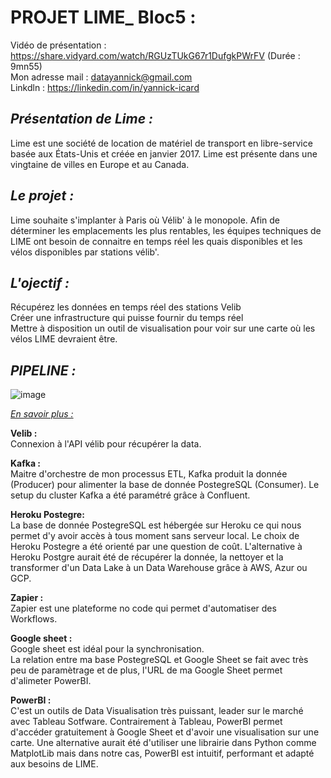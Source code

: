 # PROJET LIME_ Bloc5 :  

Vidéo de présentation : https://share.vidyard.com/watch/RGUzTUkG67r1DufgkPWrFV (Durée : 9mn55)  
Mon adresse mail : datayannick@gmail.com  
Linkdln : https://linkedin.com/in/yannick-icard  

## _Présentation de Lime :_      

Lime est une société de location de matériel de transport en libre-service basée aux États-Unis et créée en janvier 2017.
Lime est présente dans une vingtaine de villes en Europe et au Canada.  

## _Le projet :_  

Lime souhaite s'implanter à Paris où Vélib' à le monopole. Afin de déterminer les emplacements les plus rentables, les équipes techniques de LIME ont besoin de connaitre en temps réel les quais disponibles et les vélos disponibles par stations vélib'.  

## _L'ojectif :_    

Récupérez les données en temps réel des stations Velib  
Créer une infrastructure qui puisse fournir du temps réel  
Mettre à disposition un outil de visualisation pour voir sur une carte où les vélos LIME devraient être.






## _PIPELINE :_    

![image](https://user-images.githubusercontent.com/98116639/191927823-621269fe-4d22-4da0-8773-c036c9057224.png)

_<ins>En savoir plus :</ins>_  

__Velib :__   
Connexion à l'API vélib pour récupérer la data.

__Kafka :__   
Maitre d'orchestre de mon processus ETL, Kafka produit la donnée (Producer) pour alimenter la base de donnée PostegreSQL (Consumer).
Le setup du cluster Kafka a été paramétré grâce à Confluent.

__Heroku Postegre:__  
La base de donnée PostegreSQL est hébergée sur Heroku ce qui nous permet d'y avoir accès à tous moment sans serveur local.
Le choix de Heroku Postegre a été orienté par une question de coût.
L'alternative à Heroku Postgre aurait été de récupérer la donnée, la nettoyer et la transformer d'un Data Lake à un Data Warehouse grâce à AWS, Azur ou GCP. 

__Zapier :__    
Zapier est une plateforme no code qui permet d'automatiser des Workflows.

__Google sheet :__  
Google sheet est idéal pour la synchronisation.  
La relation entre ma base PostegreSQL et Google Sheet se fait avec très peu de paramètrage et de plus, l'URL de ma Google Sheet permet d'alimeter PowerBI.

__PowerBI :__    
C'est un outils de Data Visualisation très puissant, leader sur le marché avec Tableau Sotfware. Contrairement à Tableau, PowerBI permet d'accéder gratuitement à Google Sheet et d'avoir une visualisation sur une carte. 
Une alternative aurait été d'utiliser une librairie dans Python comme MatplotLib mais dans notre cas, PowerBI est intuitif, performant et adapté aux besoins de LIME. 
